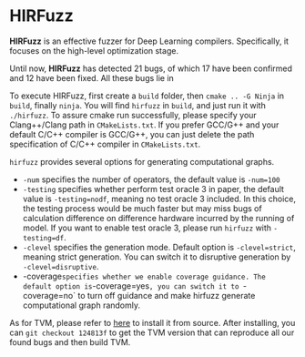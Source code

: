 # HIRFuzz

**HIRFuzz** is an effective fuzzer for Deep Learning compilers. Specifically, it focuses on the high-level optimization stage.

Until now, **HIRFuzz** has detected 21 bugs, of which 17 have been confirmed
and 12 have been fixed. All these bugs lie in 

To execute HIRFuzz, first create a `build` folder, then `cmake .. -G Ninja` in `build`, finally `ninja`.
You will find `hirfuzz` in `build`, and just run it with `./hirfuzz`. To assure cmake run successfully, please specify your Clang++/Clang path in `CMakeLists.txt`. If you prefer GCC/G++ and your default C/C++ compiler is GCC/G++, you can just delete the path specification of C/C++ compiler in `CMakeLists.txt`.

`hirfuzz` provides several options for generating computational graphs.
  + `-num` specifies the number of operators, the default value is `-num=100`
  + `-testing` specifies whether perform test oracle 3 in paper, the default value is `-testing=nodf`, meaning no test oracle 3 included. In this choice, the testing process would be much faster but may miss bugs of calculation difference on difference hardware incurred by the running of model. If you want to enable test oracle 3, please run `hirfuzz` with `-testing=df`.
  + `-clevel` specifies the generation mode. Default option is `-clevel=strict`, meaning strict generation. You can switch it to disruptive generation by `-clevel=disruptive`.
  + -coverage` specifies whether we enable coverage guidance. The default option is `-coverage=yes`, you can switch it to `-coverage=no` to turn off guidance and make hirfuzz generate computational graph randomly.

As for TVM, please refer to [here](https://tvm.apache.org/docs/install/from_source.html) to install it from source.
After installing, you can `git checkout 124813f` to get the TVM version that can reproduce all our found bugs and then build TVM.
